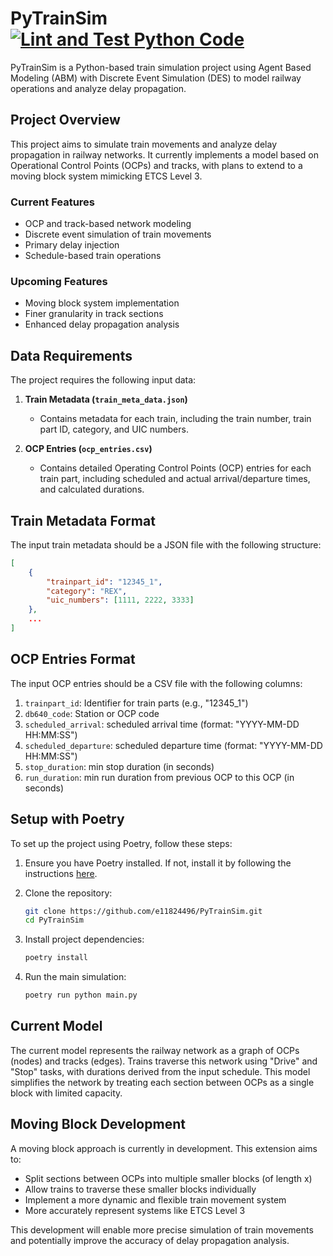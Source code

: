 # PyTrainSim [![Lint and Test Python Code](https://github.com/e11824496/PyTrainSim/actions/workflows/lintAndTest.yml/badge.svg?branch=main)](https://github.com/e11824496/PyTrainSim/actions/workflows/lintAndTest.yml)

PyTrainSim is a Python-based train simulation project using Agent Based Modeling (ABM) with Discrete Event Simulation (DES) to model railway operations and analyze delay propagation.

## Project Overview

This project aims to simulate train movements and analyze delay propagation in railway networks. It currently implements a model based on Operational Control Points (OCPs) and tracks, with plans to extend to a moving block system mimicking ETCS Level 3.

### Current Features

- OCP and track-based network modeling
- Discrete event simulation of train movements
- Primary delay injection
- Schedule-based train operations

### Upcoming Features

- Moving block system implementation
- Finer granularity in track sections
- Enhanced delay propagation analysis

## Data Requirements

The project requires the following input data:

1. **Train Metadata (`train_meta_data.json`)**
   - Contains metadata for each train, including the train number, train part ID, category, and UIC numbers.

2. **OCP Entries (`ocp_entries.csv`)**
   - Contains detailed Operating Control Points (OCP) entries for each train part, including scheduled and actual arrival/departure times, and calculated durations.

## Train Metadata Format

The input train metadata should be a JSON file with the following structure:

```json
[
    {
        "trainpart_id": "12345_1",
        "category": "REX",
        "uic_numbers": [1111, 2222, 3333]
    },
    ...
]
```

## OCP Entries Format

The input OCP entries should be a CSV file with the following columns:

1. `trainpart_id`: Identifier for train parts (e.g., "12345_1")
2. `db640_code`: Station or OCP code
3. `scheduled_arrival`: scheduled arrival time (format: "YYYY-MM-DD HH:MM:SS")
4. `scheduled_departure`: scheduled departure time (format: "YYYY-MM-DD HH:MM:SS")
5. `stop_duration`: min stop duration (in seconds)
6. `run_duration`: min run duration from previous OCP to this OCP (in seconds)

## Setup with Poetry

To set up the project using Poetry, follow these steps:

1. Ensure you have Poetry installed. If not, install it by following the instructions [here](https://python-poetry.org/docs/#installation).

2. Clone the repository:

    ```bash
    git clone https://github.com/e11824496/PyTrainSim.git
    cd PyTrainSim
    ```

3. Install project dependencies:

    ```bash
    poetry install
    ```

4. Run the main simulation:

    ```bash
    poetry run python main.py
    ```

## Current Model

The current model represents the railway network as a graph of OCPs (nodes) and tracks (edges). Trains traverse this network using "Drive" and "Stop" tasks, with durations derived from the input schedule. This model simplifies the network by treating each section between OCPs as a single block with limited capacity.

## Moving Block Development

A moving block approach is currently in development. This extension aims to:

- Split sections between OCPs into multiple smaller blocks (of length x)
- Allow trains to traverse these smaller blocks individually
- Implement a more dynamic and flexible train movement system
- More accurately represent systems like ETCS Level 3

This development will enable more precise simulation of train movements and potentially improve the accuracy of delay propagation analysis.

